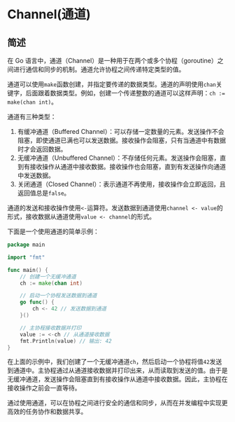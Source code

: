 # Channel(通道)

## 简述

在 Go 语言中，通道（Channel）是一种用于在两个或多个协程（goroutine）之间进行通信和同步的机制。通道允许协程之间传递特定类型的值。

通道可以使用`make`函数创建，并指定要传递的数据类型。通道的声明使用`chan`关键字，后面跟着数据类型。例如，创建一个传递整数的通道可以这样声明：`ch := make(chan int)`。

通道有三种类型：

1. 有缓冲通道（Buffered Channel）：可以存储一定数量的元素。发送操作不会阻塞，即使通道已满也可以发送数据。接收操作会阻塞，只有当通道中有数据时才会返回数据。
2. 无缓冲通道（Unbuffered Channel）：不存储任何元素。发送操作会阻塞，直到有接收操作从通道中接收数据。接收操作也会阻塞，直到有发送操作向通道中发送数据。
3. 关闭通道（Closed Channel）：表示通道不再使用，接收操作会立即返回，且返回值总是`false`。

通道的发送和接收操作使用`<-`运算符。发送数据到通道使用`channel <- value`的形式，接收数据从通道使用`value <- channel`的形式。

下面是一个使用通道的简单示例：

```go
package main

import "fmt"

func main() {
    // 创建一个无缓冲通道
    ch := make(chan int)

    // 启动一个协程发送数据到通道
    go func() {
        ch <- 42 // 发送数据到通道
    }()

    // 主协程接收数据并打印
    value := <-ch // 从通道接收数据
    fmt.Println(value) // 输出: 42
}
```

在上面的示例中，我们创建了一个无缓冲通道`ch`，然后启动一个协程将值`42`发送到通道中。主协程通过从通道接收数据并打印出来，从而读取到发送的值。由于是无缓冲通道，发送操作会阻塞直到有接收操作从通道中接收数据。因此，主协程在接收操作之前会一直等待。

通过使用通道，可以在协程之间进行安全的通信和同步，从而在并发编程中实现更高效的任务协作和数据共享。
